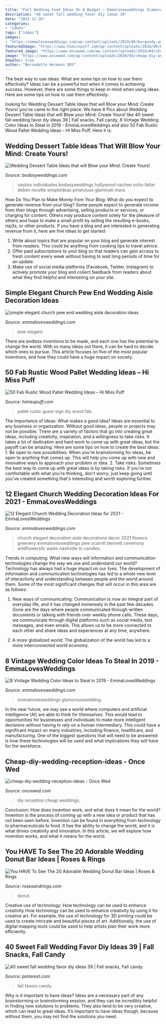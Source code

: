 ```yaml
---
title: "Fall Wedding Food Ideas On A Budget ~ Emmalovesweddings Glamorouswedding"
description: "40 sweet fall wedding favor diy ideas 39"
date: "2022-11-26"
categories:
- "ideas"
tags: ["ideas"]
images:
- "https://emmalovesweddings.com/wp-content/uploads/2019/06/burgundy-and-blush-vintage-wedding-colors-486x1024.jpg"
featuredImage: "https://www.himisspuff.com/wp-content/uploads/2016/09/DIY-pallet-wedding-guest-book-sign.jpg"
featured_image: "https://www.oncewed.com/wp-content/uploads/2010/04/cheap-diy-wedding-reception-ideas.jpg"
image: "https://www.oncewed.com/wp-content/uploads/2010/04/cheap-diy-wedding-reception-ideas.jpg"
ShowToc: true
author: "Bernadette Hermann DDS"
---
```



The best way to use ideas: What are some tips on how to use them effectively?
Ideas can be a powerful tool when it comes to achieving success. However, there are some things to keep in mind when using ideas. Here are some tips on how to use them effectively.

	

		
looking for Wedding Dessert Table Ideas that will Blow your Mind: Create Yours! you've came to the right place. We have 8 Pics about Wedding Dessert Table Ideas that will Blow your Mind: Create Yours! like 40 sweet fall wedding favor diy ideas 39 | Fall snacks, Fall candy, 8 Vintage Wedding Color Ideas to Steal in 2019 - EmmaLovesWeddings and also 50 Fab Rustic Wood Pallet Wedding Ideas – Hi Miss Puff. Here it is:
		
    
## Wedding Dessert Table Ideas That Will Blow Your Mind: Create Yours!

<img loading=lazy src="https://bodasyweddings.com/wp-content/uploads/2017/07/dessert-table-with-mini-desserts.jpg" onerror="this.onerror=null;this.src='https://tse3.mm.bing.net/th?id=OIP.qz-yyIoSK3VinUYA4WFPxwHaLH&amp;pid=15.1';" alt="Wedding Dessert Table Ideas that will Blow your Mind: Create Yours!">

_Source: bodasyweddings.com_

>vasitos individuales bodasyweddings hollywood nachen ocho faltar deben recette simpleideas pinshouse glaminati mara. 

	

How Do You Plan to Make Money from Your Blog: What do you expect to generate revenue from your blog?
Some people expect to generate income from their blogs through advertising, selling products or services, or charging for content. Others may produce content solely for the pleasure of others and hope to make a small profit by selling the resulting e-books, mp3s, or other products. If you have a blog and are interested in generating revenue from it, here are five ideas to get started: 
1. Write about topics that are popular on your blog and generate interest from readers. This could be anything from cooking tips to travel advice.
2. Offer paid subscriptions to your blog so that readers can gain access to fresh content every week without having to wait long periods of time for an update.
3. Make use of social media platforms (Facebook, Twitter, Instagram) to actively promote your blog and collect feedback from readers about what they find helpful and interesting on your site.

    
## Simple Elegant Church Pew End Wedding Aisle Decoration Ideas

<img loading=lazy src="https://emmalovesweddings.com/wp-content/uploads/2019/01/simple-elegant-church-pew-end-wedding-aisle-decoration-ideas.jpg" onerror="this.onerror=null;this.src='https://tse1.mm.bing.net/th?id=OIP.lw5Kuh0qaNZFpQs4N4lPPwHaKG&amp;pid=15.1';" alt="simple elegant church pew end wedding aisle decoration ideas">

_Source: emmalovesweddings.com_

>pew elegant. 

	

There are endless inventions to be made, and each one has the potential to change the world. With so many ideas out there, it can be hard to decide which ones to pursue. This article focuses on five of the most popular inventions, and how they could have a huge impact on society.

    
## 50 Fab Rustic Wood Pallet Wedding Ideas – Hi Miss Puff

<img loading=lazy src="https://www.himisspuff.com/wp-content/uploads/2016/09/DIY-pallet-wedding-guest-book-sign.jpg" onerror="this.onerror=null;this.src='https://tse2.mm.bing.net/th?id=OIP.IeHxQQmXT2Gyf2dQEL8oXQHaLH&amp;pid=15.1';" alt="50 Fab Rustic Wood Pallet Wedding Ideas – Hi Miss Puff">

_Source: himisspuff.com_

>pallet rustic guest sign diy wood fab. 

	

The Importance of Ideas: What makes a good idea?
Ideas are essential to any business or organization. Without good ideas, people or projects may not be possible. There are a variety of factors that go into creating great ideas, including creativity, inspiration, and a willingness to take risks. It takes a lot of dedication and hard work to come up with great ideas, but the payoff can be amazing. Here are some tips on how to create the best ideas: 1. Be open to new possibilities: When you're brainstorming for ideas, be open to anything that comes up. This will help you come up with new and innovative ways to approach your problem or idea. 2. Take risks: Sometimes the best way to come up with great ideas is by taking risks. If you're not comfortable with what you're thinking, don't worry; just keep going until you've created something that's interesting and worth exploring further. 
    
## 12 Elegant Church Wedding Decoration Ideas For 2021 - EmmaLovesWeddings

<img loading=lazy src="https://emmalovesweddings.com/wp-content/uploads/2020/03/elegant-greenery-decorated-church-wedding-aisle.jpg" onerror="this.onerror=null;this.src='https://tse1.mm.bing.net/th?id=OIP.KjjCWMewern915NXFYwa7wHaLF&amp;pid=15.1';" alt="12 Elegant Church Wedding Decoration Ideas for 2021 - EmmaLovesWeddings">

_Source: emmalovesweddings.com_

>church elegant decoration aisle decorations decor 2021 flowers greenery emmalovesweddings pew scarritt bennett ceremony wildflowersllc aisles nashville tn candles. 

	

Trends in computing: What new ways will information and communication technologies change the way we use and understand our world?
Technology has always had a huge impact on our lives. The development of information and communication technologies has led to a whole new level of interactivity and understanding between people and the world around them. Some of the most significant changes that will occur in this area are as follows:
1) New ways of communicating: Communication is now an integral part of everyday life, and it has changed immensely in the past few decades. Gone are the days where people communicated through written documents or talking with friends over weekly phone calls. These days, we communicate through digital platforms such as social media, text messages, and even emails. This allows us to be more connected to each other and share ideas and experiences at any time, anywhere.

2) A more globalized world: The globalization of the world has led to a more interconnected world economy.

    
## 8 Vintage Wedding Color Ideas To Steal In 2019 - EmmaLovesWeddings

<img loading=lazy src="https://emmalovesweddings.com/wp-content/uploads/2019/06/burgundy-and-blush-vintage-wedding-colors-486x1024.jpg" onerror="this.onerror=null;this.src='https://tse2.mm.bing.net/th?id=OIP.JH5V72QZX4eA2cRr4GEMegHaPm&amp;pid=15.1';" alt="8 Vintage Wedding Color Ideas to Steal in 2019 - EmmaLovesWeddings">

_Source: emmalovesweddings.com_

>emmalovesweddings glamorouswedding. 

	

In the near future, we may see a world where computers and artificial intelligence (AI) are able to think for themselves. This would lead to opportunities for businesses and individuals to make more intelligent decisions without having to rely on a human intermediary. This could have a significant impact on many industries, including finance, healthcare, and manufacturing. One of the biggest questions that will need to be answered is how these technologies will be used and what implications they will have for the workforce.

    
## Cheap-diy-wedding-reception-ideas - Once Wed

<img loading=lazy src="https://www.oncewed.com/wp-content/uploads/2010/04/cheap-diy-wedding-reception-ideas.jpg" onerror="this.onerror=null;this.src='https://tse4.mm.bing.net/th?id=OIP.0YqCTCxwGm3AMKDwx-yAtwHaE7&amp;pid=15.1';" alt="cheap-diy-wedding-reception-ideas - Once Wed">

_Source: oncewed.com_

>diy reception cheap weddings. 

	

Conclusion: How does invention work, and what does it mean for the world?
Invention is the process of coming up with a new idea or product that has not been seen before. Invention can be found in everything from technology to pharmaceuticals to food. It has the ability to change the world, and it is what drives creativity and innovation. In this article, we will explore how invention works, and what it means for the world.

    
## You HAVE To See The 20 Adorable Wedding Donut Bar Ideas | Roses &amp; Rings

<img loading=lazy src="http://www.rosesandrings.com/wp-content/uploads/2018/01/rustic-country-wedding-donut-bar-e1577029549375.jpg" onerror="this.onerror=null;this.src='https://tse2.mm.bing.net/th?id=OIP.avtsjLdyxGnatRbvp3Q42gHaLH&amp;pid=15.1';" alt="You HAVE To See The 20 Adorable Wedding Donut Bar Ideas | Roses &amp; Rings">

_Source: rosesandrings.com_

>donut. 

	

Creative use of technology: How technology can be used to enhance creativity
How technology can be used to enhance creativity by using it for creative art. For example, the use of technology for 3D printing could be used to create intricate and beautiful pieces of art. Additionally, the use of digital mapping tools could be used to help artists plan their work more efficiently.

    
## 40 Sweet Fall Wedding Favor Diy Ideas 39 | Fall Snacks, Fall Candy

<img loading=lazy src="https://i.pinimg.com/736x/c5/6d/56/c56d569320bc7610d406e58571fc07b8.jpg" onerror="this.onerror=null;this.src='https://tse2.mm.bing.net/th?id=OIP.f0fchQB-GUMtLhpWNDtlAgHaLF&amp;pid=15.1';" alt="40 sweet fall wedding favor diy ideas 39 | Fall snacks, Fall candy">

_Source: pinterest.com_

>fall favors candy. 

	

Why is it important to have ideas?
Ideas are a necessary part of any brainstorming or brainstorming session, and they can be incredibly helpful in finding new solutions to problems. They also tend to be very creative, which can lead to great ideas. It’s important to have ideas though, because without them, you may not find the solutions you need.

